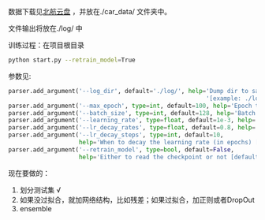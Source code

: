 数据下载见[北航云盘](https://bhpan.buaa.edu.cn:443/link/3198637693396F7805FC058A54AC9A8A) ，并放在./car_data/ 文件夹中。

文件输出将放在./log/ 中

训练过程：在项目根目录
~~~bash
python start.py --retrain_model=True
~~~

参数见:
```python
parser.add_argument('--log_dir', default='./log/', help='Dump dir to save model checkpoint or log '
                                                        '[example: ./log/]')
parser.add_argument('--max_epoch', type=int, default=100, help='Epoch to run [default: 100]')
parser.add_argument('--batch_size', type=int, default=128, help='Batch Size during training')
parser.add_argument('--learning_rate', type=float, default=1e-3, help='Initial learning rate [default: 0.001]')
parser.add_argument('--lr_decay_rates', type=float, default=0.8, help='Decay rates for lr decay [default: 0.8]')
parser.add_argument('--lr_decay_steps', type=int, default=10,
                    help='When to decay the learning rate (in epochs) [default: 10]')
parser.add_argument('--retrain_model', type=bool, default=False,
                    help='Either to read the checkpoint or not [default: False]')
```

现在要做的：
1. 划分测试集 √
2. 如果没过拟合，就加网络结构，比如残差；如果过拟合，加正则或者DropOut
3. ensemble